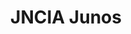 ---
title: "JNCIA Junos"
name: "Juniper Networks Certified Associate"
link: https://www.credly.com/badges/1315e0fb-6340-4f67-b6ea-aa79cc0305b3/public_url
image: /images/certIcons/cert_jncia-junos.png
order: 3

---